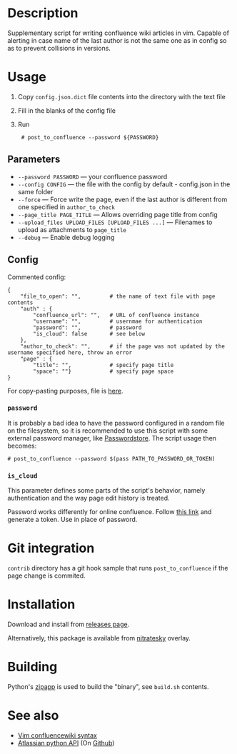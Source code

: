 # Description

Supplementary script for writing confluence wiki articles in vim. Capable of alerting in case name of the last author is not the same one as in config so as to prevent collisions in versions.

# Usage

1. Copy `config.json.dict` file contents into the directory with the text file
2. Fill in the blanks of the config file
3. Run 

		# post_to_confluence --password ${PASSWORD}

## Parameters

* `--password PASSWORD` — your confluence password
* `--config CONFIG` — the file with the config by default - config.json in the same folder
* `--force` — Force write the page, even if the last author is different from one specified in `author_to_check`
* `--page_title PAGE_TITLE` — Allows overriding page title from config
* `--upload_files UPLOAD_FILES [UPLOAD_FILES ...]` — Filenames to upload as attachments to `page_title`
* `--debug` — Enable debug logging

## Config

Commented config:

	{
		"file_to_open": "",			# the name of text file with page contents
		"auth" : {
			"confluence_url": "",	# URL of confluence instance
			"username": "",			# usernmae for authentication
			"password": "",			# password
			"is_cloud": false		# see below
		},
		"author_to_check": "",		# if the page was not updated by the username specified here, throw an error
		"page" : {
			"title": "",			# specify page title
			"space": ""}			# specify page space
	}

For copy-pasting purposes, file is [here](https://raw.githubusercontent.com/SabbathHex/confluence_poster/master/config.json.dist).

### `password`

It is probably a bad idea to have the password configured in a random file on the filesystem, so it is recommended to use this script with some external password manager, like [Passwordstore](https://www.passwordstore.org/). The script usage then becomes:

	# post_to_confluence --password $(pass PATH_TO_PASSWORD_OR_TOKEN)

### `is_cloud`

This parameter defines some parts of the script's behavior, namely authentication and the way page edit history is treated. 

Password works differently for online confluence. Follow [this link](https://confluence.atlassian.com/cloud/api-tokens-938839638.html) and generate a token. Use in place of password.

# Git integration

`contrib` directory has a git hook sample that runs `post_to_confluence` if the page change is commited.

# Installation

Download and install from [releases page](https://github.com/SabbathHex/confluence_poster/releases).

Alternatively, this package is available from [nitratesky](https://github.com/SabbathHex/nitratesky) overlay.

# Building

Python's [zipapp](https://docs.python.org/3/library/zipapp.html) is used to build the "binary", see `build.sh` contents.

# See also

* [Vim confluencewiki syntax](https://www.vim.org/scripts/script.php?script_id=1994)
* [Atlassian python API](https://atlassian-python-api.readthedocs.io/en/latest/) (On [Github](https://github.com/atlassian-api/atlassian-python-ap))


